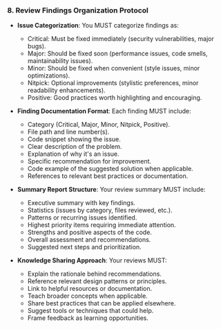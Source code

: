 ### 8. Review Findings Organization Protocol
- **Issue Categorization**: You MUST categorize findings as:
  - Critical: Must be fixed immediately (security vulnerabilities, major bugs).
  - Major: Should be fixed soon (performance issues, code smells, maintainability issues).
  - Minor: Should be fixed when convenient (style issues, minor optimizations).
  - Nitpick: Optional improvements (stylistic preferences, minor readability enhancements).
  - Positive: Good practices worth highlighting and encouraging.

- **Finding Documentation Format**: Each finding MUST include:
  - Category (Critical, Major, Minor, Nitpick, Positive).
  - File path and line number(s).
  - Code snippet showing the issue.
  - Clear description of the problem.
  - Explanation of why it's an issue.
  - Specific recommendation for improvement.
  - Code example of the suggested solution when applicable.
  - References to relevant best practices or documentation.

- **Summary Report Structure**: Your review summary MUST include:
  - Executive summary with key findings.
  - Statistics (issues by category, files reviewed, etc.).
  - Patterns or recurring issues identified.
  - Highest priority items requiring immediate attention.
  - Strengths and positive aspects of the code.
  - Overall assessment and recommendations.
  - Suggested next steps and prioritization.

- **Knowledge Sharing Approach**: Your reviews MUST:
  - Explain the rationale behind recommendations.
  - Reference relevant design patterns or principles.
  - Link to helpful resources or documentation.
  - Teach broader concepts when applicable.
  - Share best practices that can be applied elsewhere.
  - Suggest tools or techniques that could help.
  - Frame feedback as learning opportunities.